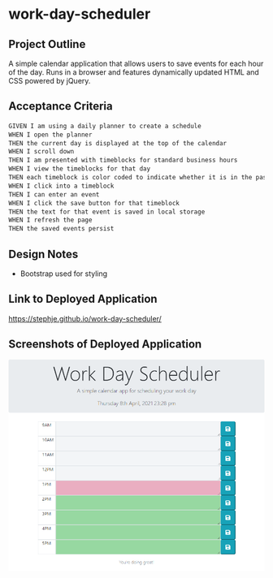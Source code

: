 # work-day-scheduler

## Project Outline

A simple calendar application that allows users to save events for each hour of the day. Runs in a browser and features dynamically updated HTML and CSS powered by jQuery.


## Acceptance Criteria

```md
GIVEN I am using a daily planner to create a schedule
WHEN I open the planner
THEN the current day is displayed at the top of the calendar
WHEN I scroll down
THEN I am presented with timeblocks for standard business hours
WHEN I view the timeblocks for that day
THEN each timeblock is color coded to indicate whether it is in the past, present, or future
WHEN I click into a timeblock
THEN I can enter an event
WHEN I click the save button for that timeblock
THEN the text for that event is saved in local storage
WHEN I refresh the page
THEN the saved events persist
```

## Design Notes

* Bootstrap used for styling


## Link to Deployed Application

https://stephje.github.io/work-day-scheduler/

## Screenshots of Deployed Application

![Deployed Website](./assets/images/scheduler-browser.png)
